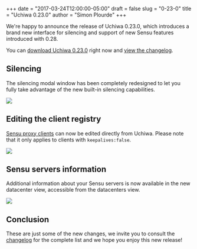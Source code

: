 +++
date = "2017-03-24T12:00:00-05:00"
draft = false
slug = "0-23-0"
title = "Uchiwa 0.23.0"
author = "Simon Plourde"
+++

We're happy to announce the release of Uchiwa 0.23.0, which introduces a brand
new interface for silencing and support of new Sensu features introduced with
0.28.

You can [download Uchiwa 0.23.0](https://uchiwa.io/#/download) right now and
[view the changelog](https://github.com/sensu/uchiwa/blob/master/CHANGELOG.md#0230-2017-03-24).

## Silencing
The silencing modal window has been completely redesigned to let you fully take
advantage of the new built-in silencing capabilities.

![](/images/0-23-0-silencing.gif)

## Editing the client registry
[Sensu proxy clients](https://sensuapp.org/docs/latest/reference/clients.html#proxy-clients)
can now be edited directly from Uchiwa. Please note that it only applies to
clients with `keepalives:false`.

![](/images/0-23-0-client-registry.png)

## Sensu servers information
Additional information about your Sensu servers is now available in the new
datacenter view, accessible from the datacenters view.

![](/images/0-23-0-server-info.png)

## Conclusion
These are just some of the new changes, we invite you to consult the
[changelog](https://github.com/sensu/uchiwa/blob/master/CHANGELOG.md) for the
complete list and we hope you enjoy this new release!
